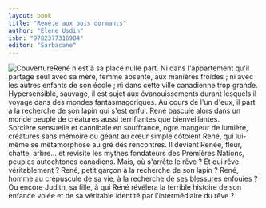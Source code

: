 ```yaml
---
layout: book
title: "René.e aux bois dormants"
author: "Elene Usdin"
isbn: "9782377316984"
editor: "Sarbacane"
---
```

![Couverture](/img/9782377316984.jpg)René n'est à sa place nulle part. Ni dans l'appartement qu'il partage seul avec sa mère, femme absente, aux manières froides ; ni avec les autres enfants de son école ; ni dans cette ville canadienne trop grande. Hypersensible, sauvage, il est sujet aux évanouissements durant lesquels il voyage dans des mondes fantasmagoriques. Au cours de l'un d'eux, il part à la recherche de son lapin qui s'est enfui. René bascule alors dans un monde peuplé de créatures aussi terrifiantes que bienveillantes.  
Sorcière sensuelle et cannibale en souffrance, ogre mangeur de lumière, créatures sans mémoire ou géant au cœur simple côtoient René, qui lui-même se métamorphose au gré des rencontres. Il devient Renée, fleur, chatte, arbre... et revisite les mythes fondateurs des Premières Nations, peuples autochtones canadiens. Mais, où s'arrête le rêve ? Et qui rêve véritablement ? René, petit garçon à la recherche de son lapin ? René, homme au crépuscule de sa vie, à la recherche de ses blessures enfouies ? Ou encore Judith, sa fille, à qui René révélera la terrible histoire de son enfance volée et de sa véritable identité par l'intermédiaire du rêve ?